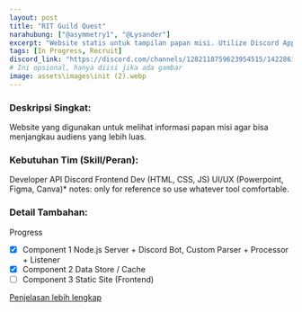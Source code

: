 ```yaml
---
layout: post
title: "RIT Guild Quest"
narahubung: ["@asymmetry1", "@Lysander"]
excerpt: "Website statis untuk tampilan papan misi. Utilize Discord App to fetch forum post, then serve it to static site."
tags: [In Progress, Recruit]
discord_link: "https://discord.com/channels/1282118759623954515/1422861825078460427"
# Ini opsional, hanya diisi jika ada gambar
image: assets\images\init (2).webp
---
```


### Deskripsi Singkat:
Website yang digunakan untuk melihat informasi papan misi agar bisa menjangkau audiens yang lebih luas.

### Kebutuhan Tim (Skill/Peran):
Developer API Discord
Frontend Dev (HTML, CSS, JS)
UI/UX (Powerpoint, Figma, Canva)* notes: only for reference so use whatever tool comfortable.

### Detail Tambahan:
Progress
- [X] Component 1 Node.js Server + Discord Bot, Custom Parser + Processor + Listener
- [X] Component 2 Data Store / Cache
- [ ] Component 3 Static Site (Frontend) 

[Penjelasan lebih lengkap](https://github.com/RIT-Base/RIT-GQ/blob/main/assets/RIT-BOT.md)